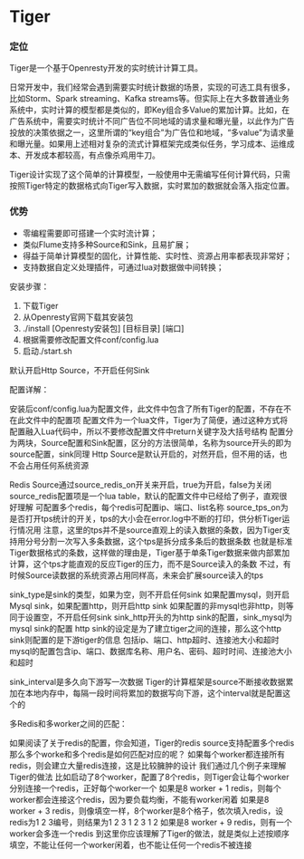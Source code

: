 # Tiger

### 定位

Tiger是一个基于Openresty开发的实时统计计算工具。

日常开发中，我们经常会遇到需要实时统计数据的场景，实现的可选工具有很多，比如Storm、Spark streaming、Kafka streams等。但实际上在大多数普通业务系统中，实时计算的模型都是类似的，即Key组合多Value的累加计算。比如，在广告系统中，需要实时统计不同广告位不同地域的请求量和曝光量，以此作为广告投放的决策依据之一，这里所谓的“key组合”为广告位和地域，“多value”为请求量和曝光量。如果用上述相对复杂的流式计算框架完成类似任务，学习成本、运维成本、开发成本都较高，有点像杀鸡用牛刀。

Tiger设计实现了这个简单的计算模型，一般使用中无需编写任何计算代码，只需按照Tiger特定的数据格式向Tiger写入数据，实时累加的数据就会落入指定位置。

### 优势

* 零编程需要即可搭建一个实时流计算；
* 类似Flume支持多种Source和Sink，且易扩展；
* 得益于简单计算模型的固化，计算性能、实时性、资源占用率都表现非常好；
* 支持数据自定义处理插件，可通过lua对数据做中间转换；

安装步骤：
1. 下载Tiger
2. 从Openresty官网下载其安装包
3. ./install [Openresty安装包] [目标目录] [端口]
4. 根据需要修改配置文件conf/config.lua
5. 启动./start.sh

默认开启Http Source，不开启任何Sink

配置详解：

安装后conf/config.lua为配置文件，此文件中包含了所有Tiger的配置，不存在不在此文件中的配置项
配置文件为一个lua文件，Tiger为了简便，通过这种方式将配置融入Lua代码中，所以不要修改配置文件中return关键字及大括号结构
配置分为两块，Source配置和Sink配置，区分的方法很简单，名称为source开头的即为source配置，sink同理
Http Source是默认开启的，对然开启，但不用的话，也不会占用任何系统资源

Redis Source通过source_redis_on开关来开启，true为开启，false为关闭
source_redis配置项是一个lua table，默认的配置文件中已经给了例子，直观很好理解
可配置多个redis，每个redis可配置ip、端口、list名称
source_tps_on为是否打开tps统计的开关，tps的大小会在error.log中不断的打印，供分析Tiger运行情况用
注意，这里的tps并不是source直观上的读入数据的条数，因为Tiger支持用分号分割一次写入多条数据，这个tps是拆分成多条后的数据条数
也就是标准Tiger数据格式的条数，这样做的理由是，Tiger基于单条Tiger数据来做内部累加计算，这个tps才能直观的反应Tiger的压力，而不是Source读入的条数
不过，有时候Source读数据的系统资源占用同样高，未来会扩展source读入的tps

sink_type是sink的类型，如果为空，则不开启任何sink
如果配置mysql，则开启Mysql sink，如果配置http，则开启http sink
如果配置的非mysql也非http，则等同于设置空，不开启任何sink
sink_http开头的为http sink的配置，sink_mysql为mysql sink的配置
http sink的设定是为了建立tiger之间的连接，那么这个http sink则配置的是下游tiger的信息
包括ip、端口、http超时、连接池大小和超时
mysql的配置包含ip、端口、数据库名称、用户名、密码、超时时间、连接池大小和超时

sink_interval是多久向下游写一次数据
Tiger的计算框架是source不断接收数据累加在本地内存中，每隔一段时间将累加的数据写向下游，这个interval就是配置这个的

多Redis和多worker之间的匹配：

如果阅读了关于redis的配置，你会知道，Tiger的redis source支持配置多个redis
那么多个worke和多个redis是如何匹配对应的呢？
如果每个worker都连接所有redis，则会建立大量redis连接，这是比较臃肿的设计
我们通过几个例子来理解Tiger的做法
比如启动了8个worker，配置了8个redis，则Tiger会让每个worker分别连接一个redis，正好每个worker一个
如果是8 worker + 1 redis，则每个worker都会连接这个redis，因为要负载均衡，不能有worker闲着
如果是8 worker + 3 redis，则像填空一样，8个worker是8个格子，依次填入redis，设redis为1 2 3编号，则结果为1 2 3 1 2 3 1 2
如果是8 worker + 9 redis，则有一个worker会多连一个redis
到这里你应该理解了Tiger的做法，就是类似上述按顺序填空，不能让任何一个worker闲着，也不能让任何一个redis不被连接
